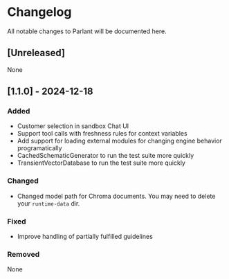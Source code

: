 # Changelog

All notable changes to Parlant will be documented here.

## [Unreleased]
None

## [1.1.0] - 2024-12-18

### Added
- Customer selection in sandbox Chat UI
- Support tool calls with freshness rules for context variables
- Add support for loading external modules for changing engine behavior programatically
- CachedSchematicGenerator to run the test suite more quickly
- TransientVectorDatabase to run the test suite more quickly

### Changed
- Changed model path for Chroma documents. You may need to delete your `runtime-data` dir.

### Fixed
- Improve handling of partially fulfilled guidelines

### Removed
None

